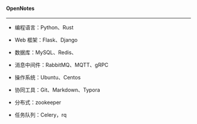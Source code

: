 #### OpenNotes

---

- 编程语言：Python、Rust
- Web 框架：Flask、Django
- 数据库：MySQL、Redis、
- 消息中间件：RabbitMQ、MQTT、gRPC
- 操作系统：Ubuntu、Centos
- 协同工具：Git、Markdown、Typora

- 分布式：zookeeper
- 任务队列：Celery，rq